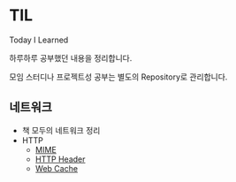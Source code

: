 # TIL
Today I Learned

하루하루 공부했던 내용을 정리합니다.

모임 스터디나 프로젝트성 공부는 별도의 Repository로 관리합니다.

## 네트워크
- 책 모두의 네트워크 정리
- HTTP
    - [MIME](https://github.com/ohtaeg/TIL/blob/master/http/MIME.md)
    - [HTTP Header](https://github.com/ohtaeg/TIL/blob/master/http/HttpHeader.md)
    - [Web Cache](https://github.com/ohtaeg/TIL/blob/master/http/Web_Cache.md)
